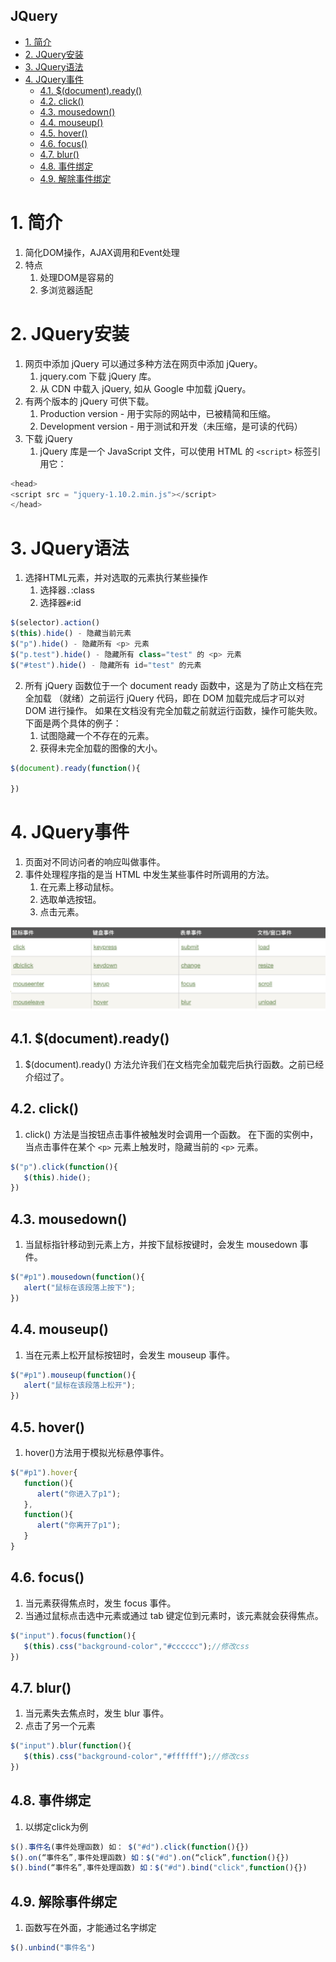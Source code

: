 JQuery
---

<!-- TOC -->

- [1. 简介](#1-简介)
- [2. JQuery安装](#2-jquery安装)
- [3. JQuery语法](#3-jquery语法)
- [4. JQuery事件](#4-jquery事件)
  - [4.1. $(document).ready()](#41-documentready)
  - [4.2. click()](#42-click)
  - [4.3. mousedown()](#43-mousedown)
  - [4.4. mouseup()](#44-mouseup)
  - [4.5. hover()](#45-hover)
  - [4.6. focus()](#46-focus)
  - [4.7. blur()](#47-blur)
  - [4.8. 事件绑定](#48-事件绑定)
  - [4.9. 解除事件绑定](#49-解除事件绑定)

<!-- /TOC -->

# 1. 简介
1. 简化DOM操作，AJAX调用和Event处理
2. 特点
   1. 处理DOM是容易的
   2. 多浏览器适配

# 2. JQuery安装
1. 网页中添加 jQuery 可以通过多种方法在网页中添加 jQuery。
   1. jquery.com 下载 jQuery 库。
   2. 从 CDN 中载入 jQuery, 如从 Google 中加载 jQuery。
2. 有两个版本的 jQuery 可供下载。 
   1. Production version - 用于实际的网站中，已被精简和压缩。
   2. Development version - 用于测试和开发（未压缩，是可读的代码）
3. 下载 jQuery
   1. jQuery 库是一个 JavaScript 文件，可以使用 HTML 的 `<script>` 标签引用它：
```js
<head>
<script src = "jquery-1.10.2.min.js"></script>
</head>
```

# 3. JQuery语法
1. 选择HTML元素，并对选取的元素执行某些操作
   1. 选择器`.`:class
   2. 选择器`#`:id

```js
$(selector).action()
$(this).hide() - 隐藏当前元素
$("p").hide() - 隐藏所有 <p> 元素
$("p.test").hide() - 隐藏所有 class="test" 的 <p> 元素
$("#test").hide() - 隐藏所有 id="test" 的元素
```

2. 所有 jQuery 函数位于一个 document ready 函数中，这是为了防止文档在完全加载 （就绪）之前运行 jQuery 代码，即在 DOM 加载完成后才可以对 DOM 进行操作。 如果在文档没有完全加载之前就运行函数，操作可能失败。下面是两个具体的例子：
   1. 试图隐藏一个不存在的元素。
   2. 获得未完全加载的图像的大小。

```js
$(document).ready(function(){

})
```

# 4. JQuery事件
1. 页面对不同访问者的响应叫做事件。
2. 事件处理程序指的是当 HTML 中发生某些事件时所调用的方法。
   1. 在元素上移动鼠标。
   2. 选取单选按钮。
   3. 点击元素。 

![](img/tec01/1.png)

## 4.1. $(document).ready()
1. $(document).ready() 方法允许我们在文档完全加载完后执行函数。之前已经介绍过了。

## 4.2. click()
1. click() 方法是当按钮点击事件被触发时会调用一个函数。 在下面的实例中，当点击事件在某个 `<p>` 元素上触发时，隐藏当前的 `<p>` 元素。 

```js
$("p").click(function(){
   $(this).hide();
})
```

## 4.3. mousedown()
1. 当鼠标指针移动到元素上方，并按下鼠标按键时，会发生 mousedown 事件。

```js
$("#p1").mousedown(function(){
   alert("鼠标在该段落上按下");
})
```

## 4.4. mouseup()
1. 当在元素上松开鼠标按钮时，会发生 mouseup 事件。

```js
$("#p1").mouseup(function(){
   alert("鼠标在该段落上松开");
})
```

## 4.5. hover()
1. hover()方法用于模拟光标悬停事件。

```js
$("#p1").hover{
   function(){
      alert("你进入了p1");
   },
   function(){
      alert("你离开了p1");
   }
}
```

## 4.6. focus()
1. 当元素获得焦点时，发生 focus 事件。
2. 当通过鼠标点击选中元素或通过 tab 键定位到元素时，该元素就会获得焦点。

```js
$("input").focus(function(){
   $(this).css("background-color","#cccccc");//修改css
})
```

## 4.7. blur()
1. 当元素失去焦点时，发生 blur 事件。
2. 点击了另一个元素

```js
$("input").blur(function(){
   $(this).css("background-color","#ffffff");//修改css
})
```

## 4.8. 事件绑定
1. 以绑定click为例
```js
$().事件名(事件处理函数) 如： $("#d").click(function(){})
$().on(“事件名”,事件处理函数) 如：$("#d").on(“click”,function(){})
$().bind(“事件名”,事件处理函数) 如：$("#d").bind("click",function(){})
```

## 4.9. 解除事件绑定
1. 函数写在外面，才能通过名字绑定

```js
$().unbind("事件名") 
```